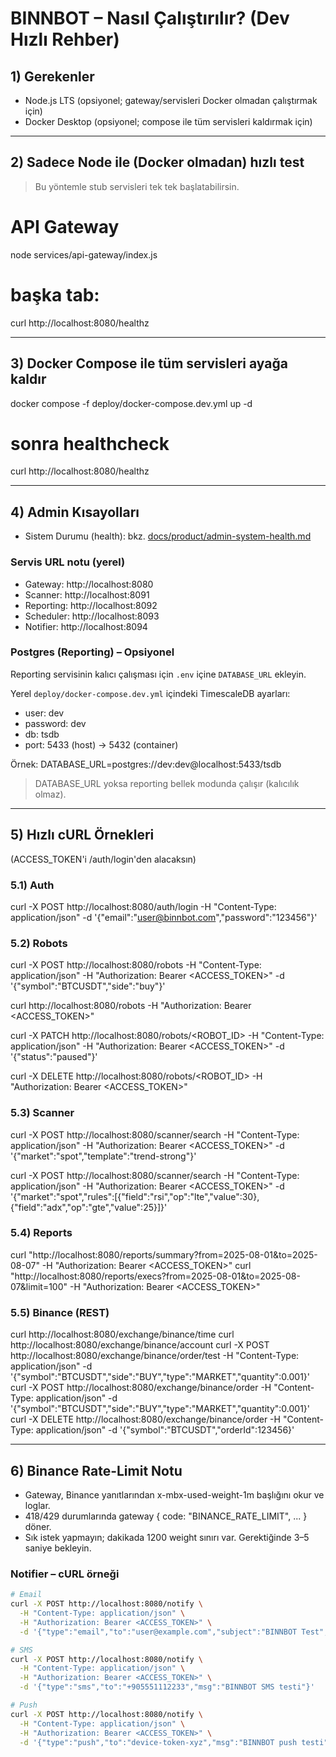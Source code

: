 # BINNBOT – Nasıl Çalıştırılır? (Dev Hızlı Rehber)

## 1) Gerekenler
- Node.js LTS (opsiyonel; gateway/servisleri Docker olmadan çalıştırmak için)
- Docker Desktop (opsiyonel; compose ile tüm servisleri kaldırmak için)

---

## 2) Sadece Node ile (Docker olmadan) hızlı test
> Bu yöntemle stub servisleri tek tek başlatabilirsin.

# API Gateway
node services/api-gateway/index.js
# başka tab:
curl http://localhost:8080/healthz

---

## 3) Docker Compose ile tüm servisleri ayağa kaldır
docker compose -f deploy/docker-compose.dev.yml up -d
# sonra healthcheck
curl http://localhost:8080/healthz

---

## 4) Admin Kısayolları
- Sistem Durumu (health): bkz. [docs/product/admin-system-health.md](./docs/product/admin-system-health.md)

### Servis URL notu (yerel)
- Gateway: http://localhost:8080
- Scanner: http://localhost:8091
- Reporting: http://localhost:8092
- Scheduler: http://localhost:8093
- Notifier: http://localhost:8094

### Postgres (Reporting) – Opsiyonel
Reporting servisinin kalıcı çalışması için `.env` içine `DATABASE_URL` ekleyin.

Yerel `deploy/docker-compose.dev.yml` içindeki TimescaleDB ayarları:
- user: dev
- password: dev
- db: tsdb
- port: 5433 (host) → 5432 (container)

Örnek:
DATABASE_URL=postgres://dev:dev@localhost:5433/tsdb

> DATABASE_URL yoksa reporting bellek modunda çalışır (kalıcılık olmaz).

---

## 5) Hızlı cURL Örnekleri
(ACCESS_TOKEN'i /auth/login'den alacaksın)

### 5.1) Auth
curl -X POST http://localhost:8080/auth/login   -H "Content-Type: application/json"   -d '{"email":"user@binnbot.com","password":"123456"}'

### 5.2) Robots
curl -X POST http://localhost:8080/robots   -H "Content-Type: application/json"   -H "Authorization: Bearer <ACCESS_TOKEN>"   -d '{"symbol":"BTCUSDT","side":"buy"}'

curl http://localhost:8080/robots -H "Authorization: Bearer <ACCESS_TOKEN>"

curl -X PATCH http://localhost:8080/robots/<ROBOT_ID>   -H "Content-Type: application/json"   -H "Authorization: Bearer <ACCESS_TOKEN>"   -d '{"status":"paused"}'

curl -X DELETE http://localhost:8080/robots/<ROBOT_ID>   -H "Authorization: Bearer <ACCESS_TOKEN>"

### 5.3) Scanner
curl -X POST http://localhost:8080/scanner/search   -H "Content-Type: application/json"   -H "Authorization: Bearer <ACCESS_TOKEN>"   -d '{"market":"spot","template":"trend-strong"}'

curl -X POST http://localhost:8080/scanner/search   -H "Content-Type: application/json"   -H "Authorization: Bearer <ACCESS_TOKEN>"   -d '{"market":"spot","rules":[{"field":"rsi","op":"lte","value":30},{"field":"adx","op":"gte","value":25}]}'

### 5.4) Reports
curl "http://localhost:8080/reports/summary?from=2025-08-01&to=2025-08-07" -H "Authorization: Bearer <ACCESS_TOKEN>"
curl "http://localhost:8080/reports/execs?from=2025-08-01&to=2025-08-07&limit=100" -H "Authorization: Bearer <ACCESS_TOKEN>"

### 5.5) Binance (REST)
curl http://localhost:8080/exchange/binance/time
curl http://localhost:8080/exchange/binance/account
curl -X POST http://localhost:8080/exchange/binance/order/test -H "Content-Type: application/json" -d '{"symbol":"BTCUSDT","side":"BUY","type":"MARKET","quantity":0.001}'
curl -X POST http://localhost:8080/exchange/binance/order -H "Content-Type: application/json" -d '{"symbol":"BTCUSDT","side":"BUY","type":"MARKET","quantity":0.001}'
curl -X DELETE http://localhost:8080/exchange/binance/order -H "Content-Type: application/json" -d '{"symbol":"BTCUSDT","orderId":123456}'

---

## 6) Binance Rate-Limit Notu
- Gateway, Binance yanıtlarından x-mbx-used-weight-1m başlığını okur ve loglar.  
- 418/429 durumlarında gateway { code: "BINANCE_RATE_LIMIT", ... } döner.  
- Sık istek yapmayın; dakikada 1200 weight sınırı var. Gerektiğinde 3–5 saniye bekleyin.

### Notifier – cURL örneği
```bash
# Email
curl -X POST http://localhost:8080/notify \
  -H "Content-Type: application/json" \
  -H "Authorization: Bearer <ACCESS_TOKEN>" \
  -d '{"type":"email","to":"user@example.com","subject":"BINNBOT Test","msg":"Merhaba!"}'

# SMS
curl -X POST http://localhost:8080/notify \
  -H "Content-Type: application/json" \
  -H "Authorization: Bearer <ACCESS_TOKEN>" \
  -d '{"type":"sms","to":"+905551112233","msg":"BINNBOT SMS testi"}'

# Push
curl -X POST http://localhost:8080/notify \
  -H "Content-Type: application/json" \
  -H "Authorization: Bearer <ACCESS_TOKEN>" \
  -d '{"type":"push","to":"device-token-xyz","msg":"BINNBOT push testi"}'
